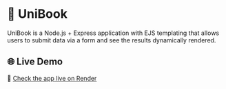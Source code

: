 # 📘 UniBook

UniBook is a Node.js + Express application with EJS templating that allows users to submit data via a form and see the results dynamically rendered.

## 🌐 Live Demo

🔗 [Check the app live on Render]()
